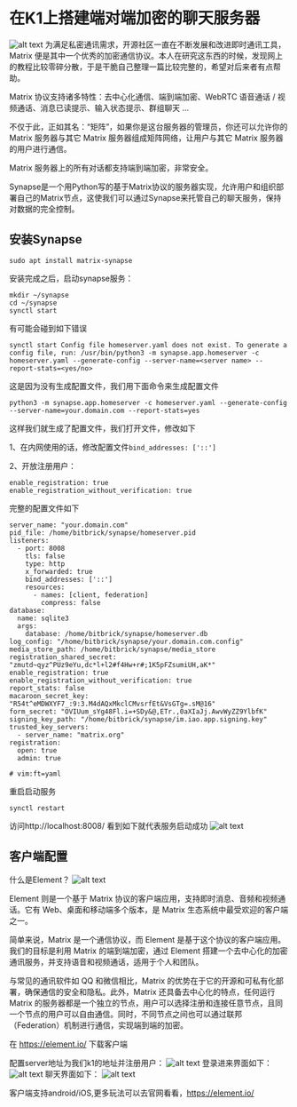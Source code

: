 # 在K1上搭建端对端加密的聊天服务器

![alt text](image.png)
为满足私密通讯需求，开源社区一直在不断发展和改进即时通讯工具，Matrix 便是其中一个优秀的加密通信协议。本人在研究这东西的时候，发现网上的教程比较零碎分散，于是干脆自己整理一篇比较完整的，希望对后来者有点帮助。

Matrix 协议支持诸多特性：去中心化通信、端到端加密、WebRTC 语音通话 / 视频通话、消息已读提示、输入状态提示、群组聊天 ...


不仅于此，正如其名：“矩阵”，如果你是这台服务器的管理员，你还可以允许你的 Matrix 服务器与其它 Matrix 服务器组成矩阵网络，让用户与其它 Matrix 服务器的用户进行通信。

Matrix 服务器上的所有对话都支持端到端加密，非常安全。

Synapse是一个用Python写的基于Matrix协议的服务器实现，允许用户和组织部署自己的Matrix节点，这使我们可以通过Synapse来托管自己的聊天服务，保持对数据的完全控制。

## 安装Synapse

~~~
sudo apt install matrix-synapse
~~~

安装完成之后，启动synapse服务：
~~~
mkdir ~/synapse
cd ~/synapse
synctl start
~~~
有可能会碰到如下错误
~~~
synctl start Config file homeserver.yaml does not exist. To generate a config file, run: /usr/bin/python3 -m synapse.app.homeserver -c homeserver.yaml --generate-config --server-name=<server name> --report-stats=<yes/no>
~~~
这是因为没有生成配置文件，我们用下面命令来生成配置文件
~~~
python3 -m synapse.app.homeserver -c homeserver.yaml --generate-config --server-name=your.domain.com --report-stats=yes
~~~
这样我们就生成了配置文件，我们打开文件，修改如下


1、在内网使用的话，修改配置文件`bind_addresses: ['::']`

2、开放注册用户：
~~~
enable_registration: true
enable_registration_without_verification: true
~~~

完整的配置文件如下
~~~
server_name: "your.domain.com"
pid_file: /home/bitbrick/synapse/homeserver.pid
listeners:
  - port: 8008
    tls: false
    type: http
    x_forwarded: true
    bind_addresses: ['::']
    resources:
      - names: [client, federation]
        compress: false
database:
  name: sqlite3
  args:
    database: /home/bitbrick/synapse/homeserver.db
log_config: "/home/bitbrick/synapse/your.domain.com.config"
media_store_path: /home/bitbrick/synapse/media_store
registration_shared_secret: "zmutd~qyz^PUz9eYu,dc*l+l2#f4Hw+r#;1K5pFZsumiUH,aK*"
enable_registration: true
enable_registration_without_verification: true
report_stats: false
macaroon_secret_key: "R54t^eMDWXYF7_:9:3.M4dAQxMkclCMvsrfEt&VsGTg=.sM@16"
form_secret: "OVIUum_sYg48Fl.i=+SDy&@,ETr.,0aXIaJj.AwvWyZZ9YlbfK"
signing_key_path: "/home/bitbrick/synapse/im.iao.app.signing.key"
trusted_key_servers:
  - server_name: "matrix.org"
registration:
  open: true
  admin: true

# vim:ft=yaml
~~~

重启启动服务
~~~
synctl restart
~~~
访问http://localhost:8008/ 看到如下就代表服务启动成功
![alt text](image-2.png)

## 客户端配置
什么是Element？
![alt text](image-1.png)

Element 则是一个基于 Matrix 协议的客户端应用，支持即时消息、音频和视频通话。它有 Web、桌面和移动端多个版本，是 Matrix 生态系统中最受欢迎的客户端之一。

简单来说，Matrix 是一个通信协议，而 Element 是基于这个协议的客户端应用。我们的目标是利用 Matrix 的端到端加密，通过 Element 搭建一个去中心化的加密通讯服务，并支持语音和视频通话，适用于个人和团队。

与常见的通讯软件如 QQ 和微信相比，Matrix 的优势在于它的开源和可私有化部署，确保通信的安全和隐私。此外，Matrix 还具备去中心化的特点，任何运行 Matrix 的服务器都是一个独立的节点，用户可以选择注册和连接任意节点，且同一个节点的用户可以自由通信。同时，不同节点之间也可以通过联邦（Federation）机制进行通信，实现端到端的加密。

在 https://element.io/ 下载客户端

配置server地址为我们k1的地址并注册用户：
![alt text](17190840-25E6-4EE0-A2A9-90F3F76DC15F.png)
登录进来界面如下：
![alt text](FE258E7A-8BF5-4F86-9144-6533AD5B7D5D.png)
聊天界面如下：
![alt text](0A4793FD-3114-429A-8392-C9023DA9152B.png)

客户端支持android/iOS,更多玩法可以去官网看看，https://element.io/